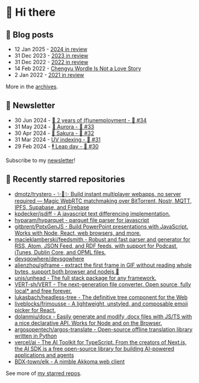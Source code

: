 # 👋 Hi there

## 📝 Blog posts

<!-- feed start -->
- 12 Jan 2025 - [2024 in review](https://cheeaun.com/blog/2025/01/2024-in-review/)
- 31 Dec 2023 - [2023 in review](https://cheeaun.com/blog/2023/12/2023-in-review/)
- 31 Dec 2022 - [2022 in review](https://cheeaun.com/blog/2022/12/2022-in-review/)
- 14 Feb 2022 - [Chengyu Wordle Is Not a Love Story](https://cheeaun.com/blog/2022/02/chengyu-wordle-is-not-a-love-story/)
- 2 Jan 2022 - [2021 in review](https://cheeaun.com/blog/2022/01/2021-in-review/)
<!-- feed end -->

More in the [archives](https://cheeaun.com/blog/archives/).

## 📰 Newsletter

<!-- newsletter start -->
- 30 Jun 2024 - [🎂 2 years of (f)unemployment - 🥫 #34](https://cheeaun.substack.com/p/2-years-of-funemployment-34)
- 31 May 2024 - [🌌 Aurora - 🥫 #33](https://cheeaun.substack.com/p/aurora-33)
- 30 Apr 2024 - [🌸 Sakura - 🥫 #32](https://cheeaun.substack.com/p/sakura-32)
- 31 Mar 2024 - [UV indexing - 🥫 #31](https://cheeaun.substack.com/p/uv-indexing-31)
- 29 Feb 2024 - [🕴️ Leap day - 🥫 #30](https://cheeaun.substack.com/p/leap-day-30)
<!-- newsletter end -->

Subscribe to my [newsletter](https://cheeaun.substack.com/)!

## 🌟 Recently starred repositories

<!-- starred repos start -->
- [dmotz/trystero - ✨🤝✨ Build instant multiplayer webapps, no server required — Magic WebRTC matchmaking over BitTorrent, Nostr, MQTT, IPFS, Supabase, and Firebase](https://github.com/dmotz/trystero)
- [kpdecker/jsdiff - A javascript text differencing implementation.](https://github.com/kpdecker/jsdiff)
- [hyparam/hyparquet - parquet file parser for javascript](https://github.com/hyparam/hyparquet)
- [gitbrent/PptxGenJS - Build PowerPoint presentations with JavaScript. Works with Node, React, web browsers, and more.](https://github.com/gitbrent/PptxGenJS)
- [macieklamberski/feedsmith - Robust and fast parser and generator for RSS, Atom, JSON Feed, and RDF feeds, with support for Podcast, iTunes, Dublin Core, and OPML files.](https://github.com/macieklamberski/feedsmith)
- [devsgowhere/devsgowhere](https://github.com/devsgowhere/devsgowhere)
- [alienzhou/giframe - extract the first frame in GIF without reading whole bytes,  support both browser and nodejs  📸](https://github.com/alienzhou/giframe)
- [unjs/unhead - The full stack <head> package for any framework.](https://github.com/unjs/unhead)
- [VERT-sh/VERT - The next-generation file converter. Open source, fully local* and free forever.](https://github.com/VERT-sh/VERT)
- [lukasbach/headless-tree - The definitive tree component for the Web](https://github.com/lukasbach/headless-tree)
- [liveblocks/frimousse - A lightweight, unstyled, and composable emoji picker for React.](https://github.com/liveblocks/frimousse)
- [dolanmiu/docx - Easily generate and modify .docx files with JS/TS with a nice declarative API. Works for Node and on the Browser.](https://github.com/dolanmiu/docx)
- [argosopentech/argos-translate - Open-source offline translation library written in Python](https://github.com/argosopentech/argos-translate)
- [vercel/ai - The AI Toolkit for TypeScript. From the creators of Next.js, the AI SDK is a free open-source library for building AI-powered applications and agents ](https://github.com/vercel/ai)
- [BDX-town/elk - A nimble Akkoma web client](https://github.com/BDX-town/elk)
<!-- starred repos end -->

See more of [my starred repos](https://github.com/stars/cheeaun/).

